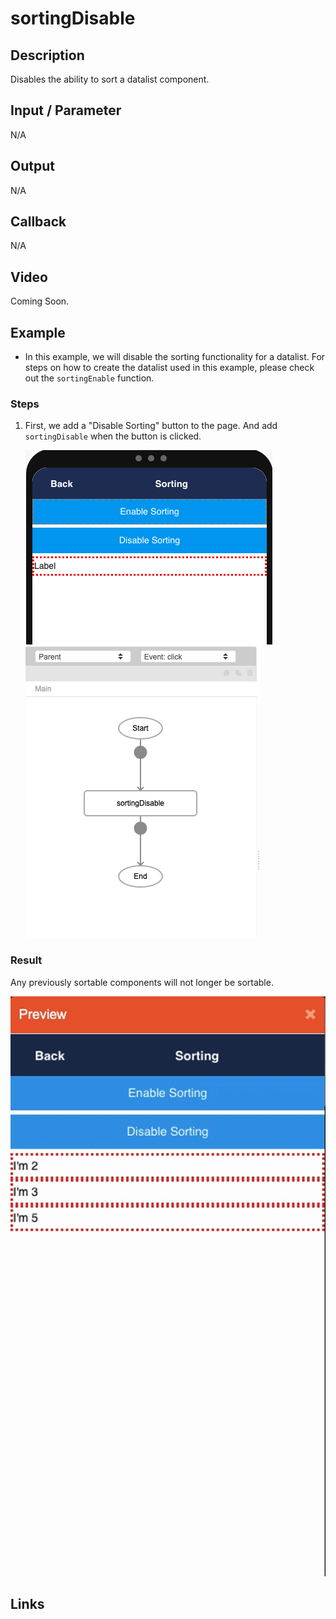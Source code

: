 # sortingDisable

## Description

Disables the ability to sort a datalist component. 

## Input / Parameter

N/A

## Output

N/A

## Callback

N/A

## Video

Coming Soon.

<!-- Format: [![Video]({image-path})]({url-link}) -->

## Example

- In this example, we will disable the sorting functionality for a datalist. For steps on how to create the datalist used in this example, please check out the `sortingEnable` function.
<!-- Share a scenario, like a user requirements. -->

### Steps

1. First, we add a "Disable Sorting" button to the page. And add `sortingDisable` when the button is clicked. 
   
    ![](./sortingDisable-step-1.png)
    ![](./sortingDisable-step-2.png)

### Result

Any previously sortable components will not longer be sortable. 

![](./sortingDisable-result-1.gif)

<!-- Explain the output.

Format: ![]({image-path}) -->

## Links